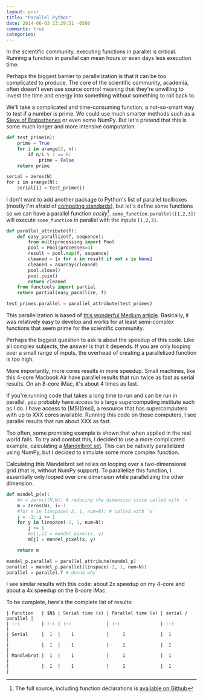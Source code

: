 ```yaml
---
layout: post
title: "Parallel Python"
date: 2014-06-03 23:29:51 -0500
comments: true
categories: 
---
```

In the scientific community, executing functions in parallel is critical.
Running a function in parallel can mean hours or even days less execution time.

Perhaps the biggest barrier to parallelization is that it can be too
complicated to produce. The core of the scientific community, academia, often
doesn't even use source control meaning that they're unwilling to invest the
time and energy into something without something to roll back to.

We'll take a complicated and time-consuming function, a not-so-smart way to
test if a number is prime. We could use much smarter methods such as a [Sieve
of Eratosthenes][sieve] or even some NumPy. But let's pretend that this is some
much longer and more intensive computation.

[sieve]:https://en.wikipedia.org/wiki/Sieve_of_Eratosthenes

```python
def test_prime(n):
    prime = True
    for i in arange(2, n):
        if n/i % 1 == 0:
            prime = False
    return prime

serial = zeros(N)
for i in arange(N):
    serial[i] = test_prime(i)
```

I don't want to add another package to Python's list of parallel toolboxes
(mostly I'm afraid of [competing standards][xkcd]), but let's define
some functions so we can have a parallel function *easily*[^1].
`some_function.parallel([1,2,3])` will execute `some_function` in parallel with
the inputs `[1,2,3]`.

```python
def parallel_attribute(f):
    def easy_parallize(f, sequence):
        from multiprocessing import Pool
        pool = Pool(processes=4)
        result = pool.map(f, sequence)
        cleaned = [x for x in result if not x is None]
        cleaned = asarray(cleaned)
        pool.close()
        pool.join()
        return cleaned
    from functools import partial
    return partial(easy_parallize, f)

test_primes.parallel = parallel_attribute(test_primes)
```

This parallelization is based of [this wonderful Medium article][medium].
Basically, it was relatively easy to develop and works for at least
semi-complex functions that seem prime for the scientific community.

[medium]:https://medium.com/building-things-on-the-internet/40e9b2b36148

Perhaps the biggest question to ask is about the speedup of this code. Like all
complex subjects, the answer is that it depends. If you are only looping over a
small range of inputs, the overhead of creating a parallelized function is too
high.

More importantly, more cores results in more speedup. Small machines, like this
4-core Macbook Air have parallel results that run twice as fast as serial
results. On an 8-core iMac, it's about 4 times as fast.

If you're running code that takes a long time to run and can be run in
parallel, you probably have access to a large supercomputing institute such as
I do. I have access to [MSI][msi], a resource that has supercomputers with up
to XXX cores available. Running this code on those computers, I see parallel
results that run about XXX as fast.

Too often, some promising example is shown that when applied in the real world
fails. To try and combat this, I decided to use a more complicated example,
calculating a [Mandelbrot set][mandel]. This can be natively parallelized using
NumPy, but I decided to simulate some more complex function.

[mandel]:https://en.wikipedia.org/wiki/Mandelbrot_set

Calculating this Mandelbrot set relies on looping over a two-dimensional grid
(that is, without NumPy support). To parallelize this function, I essentially
only looped over one dimension while parallelizing the other dimension.

```python
def mandel_p(x):
    #m = zeros((N,N)) # reducing the dimension since called with `x`
    m = zeros(N); i=-1
    #for x in linspace(-2, 1, num=N): # called with `x`
    j = -1; i += 1
    for y in linspace(-2, 1, num=N):
        j += 1
        #m[j,i] = mandel_pixel(x, y)
        m[j] = mandel_pixel(x, y)

    return m

mandel_p.parallel = parallel_attribute(mandel_p)
parallel = mandel_p.parallel(linspace(-2, 1, num=N))
parallel = parallel.T # dunno why
```

I see similar results with this code: about 2x speedup on my 4-core and about a
4x speedup on the 8-core iMac.

To be complete, here's the complete list of results:

```
| Function   | $N$ | Serial time (s) | Parallel time (s) | serial / parallel |
| :-:        | :-: | :-:             | :-:               | :-:               |
| Serial     |  1  |    1            |     1             |  1                |
|            |  1  |    1            |     1             |  1                |
| Mandlebrot |  1  |    1            |     1             |  1                |
|            |  1  |    1            |     1             |  1                |
```

[^1]:The full source, including function declarations is [available on
Github][source]


[source]:
[msi]:https://www.msi.umn.edu
[view]:http://ipython.org/ipython-doc/dev/parallel/parallel_multiengine.html#creating-a-directview-instance
[xkcd]:http://xkcd.com/927/

